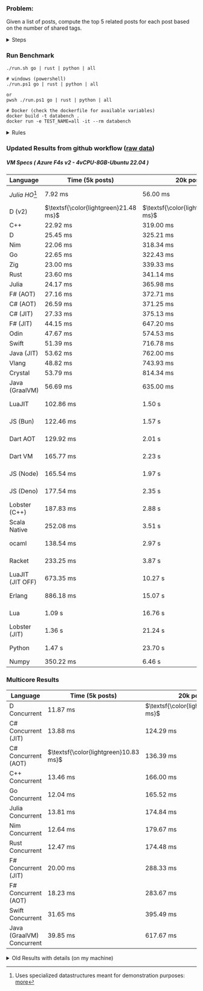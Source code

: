 ### Problem:

Given a list of posts, compute the top 5 related posts for each post based on the number of shared tags.

<details>
<summary> Steps </summary>

-   Read the posts JSON file.
-   Iterate over the posts and populate a map containing: `tag -> List<int>`, with the int representing the post index of each post with that tag.
-   Iterate over the posts and for each post:
    -   Create a map: `PostIndex -> int` to track the number of shared tags
    -   For each tag, Iterate over the posts that have that tag
    -   For each post, increment the shared tag count in the map.
-   Sort the related posts by the number of shared tags.
-   Write the top 5 related posts for each post to a new JSON file.
</details>

### Run Benchmark

```
./run.sh go | rust | python | all

# windows (powershell)
./run.ps1 go | rust | python | all

or
pwsh ./run.ps1 go | rust | python | all

# Docker (check the dockerfile for available variables)
docker build -t databench .
docker run -e TEST_NAME=all -it --rm databench
```

<details>
<summary> Rules </summary>

<h3>No:</h3>

-   FFI (including assembly inlining)
-   Unsafe code blocks
-   Custom benchmarking
-   Disabling runtime checks (bounds etc)
-   Specific hardware targeting
-   SIMD for single threaded solutions
-   Hardcoding number of posts
-   Lazy evaluation (Unless results are computed at runtime and timed)
-   Computation Caching

<h3>Must:</h3>

-   Support up to 100,000 posts
-   Support UTF8 strings
-   Parse json at runtime
-   Support up to 100 tags
-   Represent tags as strings
-   Be production ready
-   Use less than 8GB of memory
</details>

### Updated Results from github workflow ([raw data](https://github.com/jinyus/related_post_gen/blob/main/raw_results.md))

##### VM Specs ( Azure F4s v2 - 4vCPU-8GB-Ubuntu 22.04 )

| Language         | Time (5k posts)                       | 20k posts                              | 60k posts                           | Total     |
| ---------------- | ------------------------------------- | -------------------------------------- | ----------------------------------- | --------- |
| _Julia HO_[^1]   | 7.92 ms                               | 56.00 ms                               | 141.33 ms                           | 205.26 ms |
| D (v2)           | $\textsf{\color{lightgreen}21.48 ms}$ | $\textsf{\color{lightgreen}259.44 ms}$ | $\textsf{\color{lightgreen}2.13 s}$ | 2.41 s    |
| C++              | 22.92 ms                              | 319.00 ms                              | 2.78 s                              | 3.12 s    |
| D                | 25.45 ms                              | 325.21 ms                              | 2.79 s                              | 3.14 s    |
| Nim              | 22.06 ms                              | 318.34 ms                              | 2.84 s                              | 3.18 s    |
| Go               | 22.65 ms                              | 322.43 ms                              | 2.86 s                              | 3.21 s    |
| Zig              | 23.00 ms                              | 339.33 ms                              | 2.99 s                              | 3.35 s    |
| Rust             | 23.60 ms                              | 341.14 ms                              | 3.05 s                              | 3.41 s    |
| Julia            | 24.17 ms                              | 365.98 ms                              | 3.17 s                              | 3.56 s    |
| F# (AOT)         | 27.16 ms                              | 372.71 ms                              | 3.23 s                              | 3.63 s    |
| C# (AOT)         | 26.59 ms                              | 371.25 ms                              | 3.26 s                              | 3.65 s    |
| C# (JIT)         | 27.33 ms                              | 375.13 ms                              | 3.26 s                              | 3.66 s    |
| F# (JIT)         | 44.15 ms                              | 647.20 ms                              | 5.69 s                              | 6.38 s    |
| Odin             | 47.67 ms                              | 574.53 ms                              | 5.97 s                              | 6.59 s    |
| Swift            | 51.39 ms                              | 716.78 ms                              | 6.21 s                              | 6.98 s    |
| Java (JIT)       | 53.62 ms                              | 762.00 ms                              | 6.50 s                              | 7.31 s    |
| Vlang            | 48.82 ms                              | 743.93 ms                              | 6.60 s                              | 7.39 s    |
| Crystal          | 53.79 ms                              | 814.34 ms                              | 7.16 s                              | 8.03 s    |
| Java (GraalVM)   | 56.69 ms                              | 635.00 ms                              | 7.52 s                              | 8.21 s    |
| LuaJIT           | 102.86 ms                             | 1.50 s                                 | 12.43 s                             | 14.03 s   |
| JS (Bun)         | 122.46 ms                             | 1.57 s                                 | 13.79 s                             | 15.49 s   |
| Dart AOT         | 129.92 ms                             | 2.01 s                                 | 17.86 s                             | 20.00 s   |
| Dart VM          | 165.77 ms                             | 2.23 s                                 | 19.17 s                             | 21.57 s   |
| JS (Node)        | 165.54 ms                             | 1.97 s                                 | 19.80 s                             | 21.94 s   |
| JS (Deno)        | 177.54 ms                             | 2.35 s                                 | 21.43 s                             | 23.96 s   |
| Lobster (C++)    | 187.83 ms                             | 2.88 s                                 | 25.94 s                             | 29.00 s   |
| Scala Native     | 252.08 ms                             | 3.51 s                                 | 30.28 s                             | 34.04 s   |
| ocaml            | 138.54 ms                             | 2.97 s                                 | 34.43 s                             | 37.54 s   |
| Racket           | 233.25 ms                             | 3.87 s                                 | 33.99 s                             | 38.09 s   |
| LuaJIT (JIT OFF) | 673.35 ms                             | 10.27 s                                | 91.14 s                             | 102.08 s  |
| Erlang           | 886.18 ms                             | 15.07 s                                | 130.96 s                            | 146.92 s  |
| Lua              | 1.09 s                                | 16.76 s                                | 152.72 s                            | 170.57 s  |
| Lobster (JIT)    | 1.36 s                                | 21.24 s                                | 188.87 s                            | 211.48 s  |
| Python           | 1.47 s                                | 23.70 s                                | 215.09 s                            | 240.25 s  |
| Numpy            | 350.22 ms                             | 6.46 s                                 | OOM                                 | N/A       |

### Multicore Results

| Language                  | Time (5k posts)                       | 20k posts                              | 60k posts                              | Total  |
| ------------------------- | ------------------------------------- | -------------------------------------- | -------------------------------------- | ------ |
| D Concurrent              | 11.87 ms                              | $\textsf{\color{lightgreen}114.27 ms}$ | $\textsf{\color{lightgreen}885.56 ms}$ | 1.01 s |
| C# Concurrent (JIT)       | 13.88 ms                              | 124.29 ms                              | 1.02 s                                 | 1.15 s |
| C# Concurrent (AOT)       | $\textsf{\color{lightgreen}10.83 ms}$ | 136.39 ms                              | 1.14 s                                 | 1.29 s |
| C++ Concurrent            | 13.46 ms                              | 166.00 ms                              | 1.41 s                                 | 1.59 s |
| Go Concurrent             | 12.04 ms                              | 165.52 ms                              | 1.43 s                                 | 1.61 s |
| Julia Concurrent          | 13.81 ms                              | 174.84 ms                              | 1.48 s                                 | 1.67 s |
| Nim Concurrent            | 12.64 ms                              | 179.67 ms                              | 1.48 s                                 | 1.68 s |
| Rust Concurrent           | 12.47 ms                              | 174.48 ms                              | 1.52 s                                 | 1.71 s |
| F# Concurrent (JIT)       | 20.00 ms                              | 288.33 ms                              | 2.40 s                                 | 2.71 s |
| F# Concurrent (AOT)       | 18.23 ms                              | 283.67 ms                              | 2.47 s                                 | 2.77 s |
| Swift Concurrent          | 31.65 ms                              | 395.49 ms                              | 3.45 s                                 | 3.88 s |
| Java (GraalVM) Concurrent | 39.85 ms                              | 617.67 ms                              | 5.50 s                                 | 6.15 s |

<details>
<summary> Old Results with details (on my machine) </summary>

| Language   | Processing Time | Total (+ I/O) | Details                                                                                                                                                                                                                                                                                         |
| ---------- | --------------- | ------------- | ----------------------------------------------------------------------------------------------------------------------------------------------------------------------------------------------------------------------------------------------------------------------------------------------- |
| Rust       | -               | 4.5s          | Initial                                                                                                                                                                                                                                                                                         |
| Rust v2    | -               | 2.60s         | Replace std HashMap with fxHashMap by [phazer99](https://www.reddit.com/r/rust/comments/16plgok/comment/k1rtr4x/?utm_source=share&utm_medium=web2x&context=3)                                                                                                                                   |
| Rust v3    | -               | 1.28s         | Preallocate and reuse map and unstable sort by [vdrmn](https://www.reddit.com/r/rust/comments/16plgok/comment/k1rzo7g/?utm_source=share&utm_medium=web2x&context=3) and [Darksonn](https://www.reddit.com/r/rust/comments/16plgok/comment/k1rzwdx/?utm_source=share&utm_medium=web2x&context=3) |
| Rust v4    | -               | 0.13s         | Use Post index as key instead of Pointer and Binary Heap by [RB5009](https://www.reddit.com/r/rust/comments/16plgok/comment/k1s5ea0/?utm_source=share&utm_medium=web2x&context=3)                                                                                                               |
| Rust v5    | 38ms            | 52ms          | Rm hashing from loop and use vec[count] instead of map[index]count by RB5009                                                                                                                                                                                                                    |
| Rust v6    | 23ms            | 36ms          | Optimized Binary Heap Ops by [scottlamb](https://github.com/jinyus/related_post_gen/pull/12)                                                                                                                                                                                                    |
| Rust Rayon | 9ms             | 22ms          | Parallelize by [masmullin2000](https://github.com/jinyus/related_post_gen/pull/4)                                                                                                                                                                                                               |
| Rust Rayon | 8ms             | 22ms          | Remove comparison out of hot loop                                                                                                                                                                                                                                                               |
| ⠀          | ⠀               | ⠀             | ⠀                                                                                                                                                                                                                                                                                               |
| Go         | -               | 1.5s          | Initial                                                                                                                                                                                                                                                                                         |
| Go v2      | -               | 80ms          | Add rust optimizations                                                                                                                                                                                                                                                                          |
| Go v3      | 56ms            | 70ms          | Use goccy/go-json                                                                                                                                                                                                                                                                               |
| Go v3      | 34ms            | 55ms          | Use generic binaryheap by [DrBlury](https://github.com/jinyus/related_post_gen/pull/7)                                                                                                                                                                                                          |
| Go v4      | 26ms            | 50ms          | Replace binary heap with custom priority queue                                                                                                                                                                                                                                                  |
| Go v5      | 20ms            | 43ms          | Remove comparison out of hot loop                                                                                                                                                                                                                                                               |
| Go Con     | 10ms            | 33ms          | Go concurrency by [tirprox](https://github.com/jinyus/related_post_gen/pull/17) and [DrBlury](https://github.com/jinyus/related_post_gen/pull/8)                                                                                                                                                |
| Go Con v2  | 5ms             | 29ms          | Use arena, use waitgroup, rm binheap by [DrBlury](https://github.com/jinyus/related_post_gen/pull/20)                                                                                                                                                                                           |
| ⠀          | ⠀               | ⠀             | ⠀                                                                                                                                                                                                                                                                                               |
| Python     | -               | 7.81s         | Initial                                                                                                                                                                                                                                                                                         |
| Python v2  | 1.35s           | 1.53s         | Add rust optimizations by [dave-andersen](https://github.com/jinyus/related_post_gen/pull/10)                                                                                                                                                                                                   |
| Numpy      | 0.57s           | 0.85s         | Numpy implementation by [Copper280z](https://github.com/jinyus/related_post_gen/pull/11)                                                                                                                                                                                                        |
| ⠀          | ⠀               | ⠀             | ⠀                                                                                                                                                                                                                                                                                               |
| Crystal    | 50ms            | 96ms          | Inital w/ previous optimizations                                                                                                                                                                                                                                                                |
| Crystal v2 | 33ms            | 72ms          | Replace binary heap with custom priority queue                                                                                                                                                                                                                                                  |
| ⠀          | ⠀               | ⠀             | ⠀                                                                                                                                                                                                                                                                                               |
| Odin       | 110ms           | 397ms         | Ported from golang code                                                                                                                                                                                                                                                                         |
| Odin v2    | 104ms           | 404ms         | Remove comparison out of hot loop                                                                                                                                                                                                                                                               |
| ⠀          | ⠀               | ⠀             | ⠀                                                                                                                                                                                                                                                                                               |
| Dart VM    | 125ms           | 530ms         | Ported from golang code                                                                                                                                                                                                                                                                         |
| Dart bin   | 274ms           | 360ms         | Compiled executable                                                                                                                                                                                                                                                                             |
| ⠀          | ⠀               | ⠀             | ⠀                                                                                                                                                                                                                                                                                               |
| Vlang      | 339ms           | 560ms         | Ported from golang code                                                                                                                                                                                                                                                                         |
| ⠀          | ⠀               | ⠀             | ⠀                                                                                                                                                                                                                                                                                               |
| Zig        | 80ms            | 110ms         | Provided by [akhildevelops](https://github.com/jinyus/related_post_gen/pull/30)                                                                                                                                                                                                                 |

</details>

[^1]: Uses specialized datastructures meant for demonstration purposes: [more](https://github.com/LilithHafner/Jokes/tree/main/SuperDataStructures.jl)
